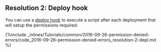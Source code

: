 

## Resolution 2: Deploy hook

You can use a [deploy hook](http://help.cloud66.com/deployment/deploy-hooks) to execute a script after each deployment that will setup the permissions required:

{%include _inlines/Tutorials/common/2016-09-26-permission-denied-errors/code_2016-09-26-permission-denied-errors_resolution-2-depl.md %}

